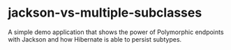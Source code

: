 # jackson-vs-multiple-subclasses

A simple demo application that shows the power of Polymorphic endpoints with Jackson and how Hibernate is able to persist subtypes.